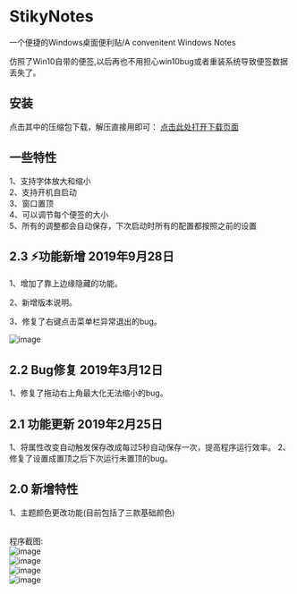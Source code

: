 # StikyNotes
一个便捷的Windows桌面便利贴/A convenitent Windows Notes 

仿照了Win10自带的便签,以后再也不用担心win10bug或者重装系统导致便签数据丢失了。

## 安装
点击其中的压缩包下载，解压直接用即可：
[点击此处打开下载页面](https://github.com/li-zheng-hao/StikyNotes/releases)


## 一些特性</br>

1、支持字体放大和缩小</br>
2、支持开机自启动</br>
3、窗口置顶</br>
4、可以调节每个便签的大小</br>
5、所有的调整都会自动保存，下次启动时所有的配置都按照之前的设置</br>

## 2.3 ⚡功能新增 2019年9月28日
1、增加了靠上边缘隐藏的功能。

2、新增版本说明。

3、修复了右键点击菜单栏异常退出的bug。

![image](https://github.com/li-zheng-hao/StikyNotes/raw/master/Doc/feature1.gif)</br>

## 2.2 Bug修复 2019年3月12日
1、修复了拖动右上角最大化无法缩小的bug。

## 2.1 功能更新 2019年2月25日
1、将属性改变自动触发保存改成每过5秒自动保存一次，提高程序运行效率。
2、修复了设置成置顶之后下次运行未置顶的bug。

## 2.0 新增特性
1、主题颜色更改功能(目前包括了三款基础颜色)</br>
</br>

程序截图:</br>
![image](https://github.com/li-zheng-hao/StikyNotes/raw/master/Doc/MainWindow.png)</br>
![image](https://github.com/li-zheng-hao/StikyNotes/raw/master/Doc/about.png)</br>
![image](https://github.com/li-zheng-hao/StikyNotes/raw/master/Doc/setting.png)</br>
![image](https://github.com/li-zheng-hao/StikyNotes/raw/master/Doc/taskbar.png)</br>
